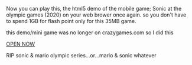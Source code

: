 Now you can play this, the html5 demo of the mobile game; Sonic at the olympic games (2020) on your web brower once again. so you don't have to spend 1GB for flash point only for this 35MB game.

this demo/mini game was no longer on crazygames.com so I did this

[OPEN NOW](https://neocharmy.github.io/sonic-2020/)

RIP sonic & mario olympic series...or...mario & sonic
whatever
